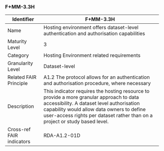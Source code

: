 ### F+MM-3.3H

| Identifier | F+MM-3.3H |
| --------- | ----------|
| Name | Hosting environment offers dataset-level authentication and authorisation capabilities |
| Maturity Level | 3 |
| Category | Hosting Environment related requirements |
| Granularity Level | Dataset-level |
| Related FAIR Principle | A1.2 The protocol allows for an authentication and authorisation procedure, where necessary |
| Description | This indicator requires the hosting resource to provide a more granular approach to data accessibility. A dataset level authorisation capability would allow data owners to define user-access rights per dataset rather than on a project or study based level. |
| Cross-ref FAIR indicators | RDA-A1.2-01D |
